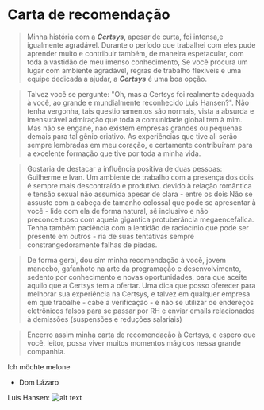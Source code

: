# Carta de recomendação
> Minha história com a ***Certsys***, apesar de curta, foi intensa,e igualmente agradável.
Durante o período que trabalhei com eles pude aprender muito e contribuir também, de
maneira espetacular, com toda a vastidão de meu imenso conhecimento, Se você procura
um lugar com ambiente agradável, regras de trabalho flexiveis e uma equipe dedicada a
ajudar, a ***Certsys*** é uma boa opção.

> Talvez você se pergunte: "Oh, mas a Certsys foi realmente adequada à você, ao
grande e mundialmente reconhecido Luis Hansen?". Não tenha vergonha, tais
questionamentos são normais, vista a absurda e imensurável admiração que toda a
comunidade global tem à mim. Mas nǎo se engane, nao existem empresas grandes ou
pequenas demais para tal gênio criativo. As experiências que tive ali serão sempre
lembradas em meu coração, e certamente contribuíram para a excelente formação que tive
por toda a minha vida.

> Gostaria de destacar a influência positiva de duas pessoas: Guilherme e Ivan. Um
ambiente de trabalho com a presença dos dois é sempre mais descontraído e produtivo.
devido à relação romântica e tensão sexual não assumida apesar de clara - entre os dois
Não se assuste com a cabeça de tamanho colossal que pode se apresentar à você - lide
com ela de forma natural, sê inclusivo e não preconceituoso com aquela gigantica
protuberância megaencefálica. Tenha também paciência com a lentidão de raciocínio que
pode ser presente em outros - ria de suas tentativas sempre constrangedoramente falhas
de piadas.

> De forma geral, dou sim minha recomendação à você, jovem mancebo, gafanhoto
na arte da programação e desenvolvimento, sedento por conhecimento e novas
oportunidades, para que aceite aquilo que a Certsys tem a ofertar. Uma dica que posso
oferecer para melhorar sua experiência na Certsys, e talvez em qualquer empresa em que
trabalhe - cabe a verificação - é não se utilizar de endereços eletrônicos falsos para se
passar por RH e enviar emails relacionados à demissões (suspensões e reduções salariais)

> Encerro assim minha carta de recomendação à Certsys, e espero que você, leitor,
possa viver muitos momentos mágicos nessa grande companhia.

Ich möchte melone
- Dom Lázaro


Luís Hansen: 
![alt text](https://pbs.twimg.com/profile_images/2693010070/72d559264bc13fb83d121289331462be_200x200.png "Logo Title Text 1")
